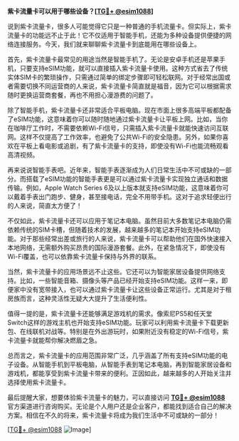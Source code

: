 **紫卡流量卡可以用于哪些设备？[[TG💪+ @esim1088](https://t.me/s/esim1088)]**

说到紫卡流量卡，很多人可能觉得它只是一种普通的手机流量卡。但实际上，紫卡流量卡的功能远不止于此！它不仅适用于智能手机，还能为多种设备提供便捷的网络连接服务。今天，我们就来聊聊紫卡流量卡到底能用在哪些设备上。

首先，紫卡流量卡最常见的用途当然是智能手机了。无论是安卓手机还是苹果手机，只要支持eSIM功能，就可以直接插入紫卡流量卡使用。这种方式省去了传统实体SIM卡的繁琐操作，只需通过简单的绑定步骤即可轻松联网。对于经常出国或者需要切换不同运营商的人来说，紫卡流量卡简直就是福音，因为它可以根据需求随时更换运营商套餐，再也不用担心漫游费的问题了。

除了智能手机，紫卡流量卡还非常适合平板电脑。现在市面上很多高端平板都配备了eSIM功能，这意味着你可以随时随地通过紫卡流量卡让平板上网。比如，当你在咖啡厅工作时，不需要依赖Wi-Fi信号，只需插入紫卡流量卡就能快速访问互联网。这样不仅提高了工作效率，也避免了公共Wi-Fi的安全隐患。另外，如果你喜欢在平板上看电影或追剧，有了紫卡流量卡的支持，即使没有Wi-Fi也能流畅观看高清视频。

再来说说智能手表吧。近年来，智能手表逐渐成为人们日常生活中不可或缺的一部分。而搭载了eSIM功能的智能手表更是可以通过紫卡流量卡实现独立通话和数据传输。例如，Apple Watch Series 6及以上版本就支持eSIM功能，这意味着你可以戴着手表出门跑步、健身，甚至接电话，完全不用带手机。这对于追求轻便出行的人来说，简直太方便了！

不仅如此，紫卡流量卡还可以应用于笔记本电脑。虽然目前大多数笔记本电脑仍需依赖传统的SIM卡槽，但随着技术的发展，越来越多的笔记本开始支持eSIM功能。对于那些经常出差或旅行的人来说，紫卡流量卡可以帮助他们在国外快速接入本地网络，无需额外购买昂贵的国际漫游套餐。此外，在紧急情况下，即使没有Wi-Fi覆盖，也可以依靠紫卡流量卡保持与外界的联系。

当然，紫卡流量卡的应用场景远不止这些。它还可以为智能家居设备提供网络支持。比如，一些智能音箱、摄像头等产品已经开始支持eSIM功能。这样一来，即便家中没有宽带接入，也可以通过紫卡流量卡让这些设备正常运行。尤其是对于租房族而言，这种灵活性无疑大大提升了生活便利性。

值得一提的是，紫卡流量卡还能够满足游戏机的需求。像索尼PS5和任天堂Switch这样的游戏主机也开始支持eSIM功能。玩家可以利用紫卡流量卡下载更新包、在线联机对战等。特别是在外出游玩时，如果附近没有稳定的Wi-Fi信号，紫卡流量卡就能帮你解决燃眉之急。

总而言之，紫卡流量卡的应用范围非常广泛，几乎涵盖了所有支持eSIM功能的电子设备。从智能手机到平板电脑，从智能手表到笔记本电脑，再到智能家居设备和游戏机，都能享受到紫卡流量卡带来的便利。正因如此，越来越多的人开始关注并选择使用紫卡流量卡。

最后提醒大家，想要体验紫卡流量卡的魅力，可以直接访问 **[TG💪+ @esim1088](https://t.me/s/esim1088)** 官方渠道进行咨询购买。无论是个人用户还是企业客户，都能找到适合自己的解决方案。相信在不久的将来，紫卡流量卡将成为我们生活中不可或缺的一部分！

[[TG💪+ @esim1088](https://t.me/s/esim1088) ![Image](https://i.postimg.cc/4NQfJmqS/Snipaste-2025-05-13-00-14-12.png)]